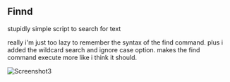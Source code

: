 ## Finnd
stupidly simple script to search for text

really i'm just too lazy to remember the syntax of the find command. plus i added the wildcard search and ignore case option.  makes the find command execute more like i think it should.

![Screenshot3](https://user-images.githubusercontent.com/37476191/136315094-f9a58485-f1c1-46ff-981c-383dd90d6ca4.png)

